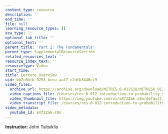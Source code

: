 ```yaml
---
content_type: resource
description: ''
end_time: ''
file: null
learning_resource_types: []
ocw_type: ''
optional_tab_title: ''
optional_text: ''
parent_title: 'Part I: The Fundamentals'
parent_type: SupplementalResourceSection
related_resources_text: ''
resource_index_text: ''
resourcetype: Video
start_time: ''
title: Lecture Overview
uid: bb2c6bfb-9253-bcea-aaf7-c2dfb3446cc9
video_files:
  archive_url: https://archive.org/download/MITRES.6-012S18/MITRES6_012S18_L08-01_300k.mp4
  video_captions_file: /courses/res-6-012-introduction-to-probability-spring-2018/ad6951421cdb53e392770475a1327433_eXf2Zak-s0o.vtt
  video_thumbnail_file: https://img.youtube.com/vi/eXf2Zak-s0o/default.jpg
  video_transcript_file: /courses/res-6-012-introduction-to-probability-spring-2018/57061ba6f274c520648f510df1c628aa_eXf2Zak-s0o.pdf
video_metadata:
  youtube_id: eXf2Zak-s0o
---
```


**Instructor:** John Tsitsiklis



